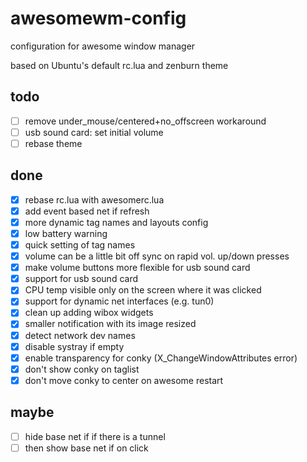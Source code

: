 # awesomewm-config
configuration for awesome window manager

based on Ubuntu's default rc.lua and zenburn theme

## todo
- [ ] remove under_mouse/centered+no_offscreen workaround
- [ ] usb sound card: set initial volume
- [ ] rebase theme

## done
- [x] rebase rc.lua with awesomerc.lua
- [x] add event based net if refresh
- [x] more dynamic tag names and layouts config
- [x] low battery warning
- [x] quick setting of tag names
- [x] volume can be a little bit off sync on rapid vol. up/down presses
- [x] make volume buttons more flexible for usb sound card
- [x] support for usb sound card
- [x] CPU temp visible only on the screen where it was clicked
- [x] support for dynamic net interfaces (e.g. tun0)
- [x] clean up adding wibox widgets
- [x] smaller notification with its image resized
- [x] detect network dev names
- [x] disable systray if empty
- [x] enable transparency for conky (X_ChangeWindowAttributes error)
- [x] don't show conky on taglist
- [x] don't move conky to center on awesome restart

## maybe
- [ ] hide base net if if there is a tunnel
- [ ] then show base net if on click
